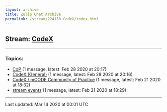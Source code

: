 ```yaml
---
layout: archive
title: Zulip Chat Archive
permalink: /stream/224150-CodeX/index.html
---
```


## Stream: [CodeX](https://hl7webmaster.github.io/zulip-hl7-org/stream/224150-CodeX/index.html)
---

### Topics:

* [CoP](topic/CoP.html) (1 message, latest: Feb 28 2020 at 20:17)
* [CodeX (General)](topic/CodeX.20(General).html) (1 message, latest: Feb 28 2020 at 20:16)
* [CodeX / mCODE Community of Practice](topic/CodeX.20.2F.20mCODE.20Community.20of.20Practice.html) (1 message, latest: Feb 21 2020 at 18:32)
* [stream events](topic/stream.20events.html) (1 message, latest: Feb 21 2020 at 18:29)

<hr><p>Last updated: Mar 14 2020 at 00:01 UTC</p>